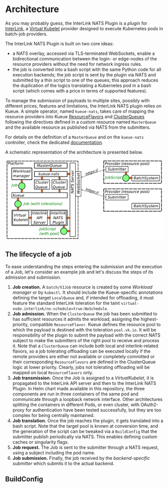 # Architecture

As you may probably guess, the InterLink NATS Plugin is a *plugin* for 
[InterLink](https://intertwin-eu.github.io/interLink/), 
a [Virtual Kubelet](https://virtual-kubelet.io/) provider designed to execute 
Kubernetes pods in batch-job providers.

The InterLink NATS Plugin is built on two core ideas:

 * a NATS overlay, accessed via TLS-terminated WebSockets, enable a bidirectional communication between the login- 
   or edge-nodes of the resource providers without the need for network ingress rules. 
 * the job is converted into a bash script with the same Python code for all execution backends; the job script is 
   sent by the plugin via NATS and submitted by a thin script to one of the queues; this approach reduces the 
   duplication of the logics translating a Kubernetes pod in a bash script (which comes with a price in terms of 
   supported features).

To manage the submission of payloads to multiple sites, possibly with different prices, features and limitations,
the InterLink NATS plugin relies on Kueue. A simple operator, named `kueue-nats`, takes care of mapping the resource
providers into Kueue [ResourceFlavors](https://kueue.sigs.k8s.io/docs/concepts/resource_flavor/) and 
[ClusterQueues](https://kueue.sigs.k8s.io/docs/concepts/cluster_queue/) following the directives defined in a 
custom resource named `MasterQueue` and the available resource as published via NATS from the submitters. 

For details on the definition of a `MasterQueue` and on the `kueue-nats` controller, check the dedicated 
[documentation](./concepts/kueue-nats.md).

A schematic representation of the architecture is presented below.

![architecture.png](./images/interlink-nats-plugin.png)

## The lifecycle of a job
To ease understanding the steps entering the submission and the execution of a Job, let's consider an example 
job and let's discuss the steps of its admission and submission.

1. **Job creation.** A `batch/V1Job` resource is created by some *Workload manager* or by `kubectl`. 
   It should include the Kueue-specific annotations defining the target `LocalQueue` and, if intended for
   offloading, it must feature the standard InterLink toleration for the taint 
   `virtual-node.interlink/no-schedule=true:NoSchedule`.
2. **Job admission.** When the `ClusterQueue` the job has been submitted to has sufficient resources it admits the 
   workload, assigning the highest-priority, compatible `ResourceFlavor`. 
   Kueue defines the resource pool to which the payload is destined with the toleration `pool.vk.io`. It will be 
   responsibility of the plugin to submit the payload with the correct NATS subject to make the submitters of the 
   right pool to receive and process it.
   Note that a `ClusterQueue` can include both
   local and interlink-related flavors, so a job tolerating offloading can be executed locally if the remote providers
   are either not available or completely committed or their corresponding `ResourceFlavors` are defined in the 
   ClusterQueue logic at lower priority. Clearly, jobs not tolerating offloading will be mapped on local
   `ResourceFlavors` only.
3. **Job transmission.** Once the Job is assigned to a *VirtualKubelet*, it is propagated to the InterLink API server
   and then to the InterLink NATS Plugin. In Helm chart made available in this repository, the three components are run
   in three containers of the same pod and communicate through a loopback network interface. Other architectures 
   splitting the containers in different Pods, or even cluster, with OAuth2-proxy for authentication have been tested 
   successfully, but they are too complex for being centrally maintained.
4. **Job translation.** Once the job reaches the plugin, it gets translated into a bash script. Note that the target 
   pool is known at conversion time, and the generation of the script can be tweaked via a `BuildConfig` that the 
   submitter publish periodically via NATS. This enables defining custom caches or singularity flags.
5. **Job request.** The Job is sent to the submitter through a NATS request, using a subject including the pod name.
6. **Job submission.** Finally, the job received by the *backend-specific submitter* which submits it to the actual
   backend.

## BuildConfig